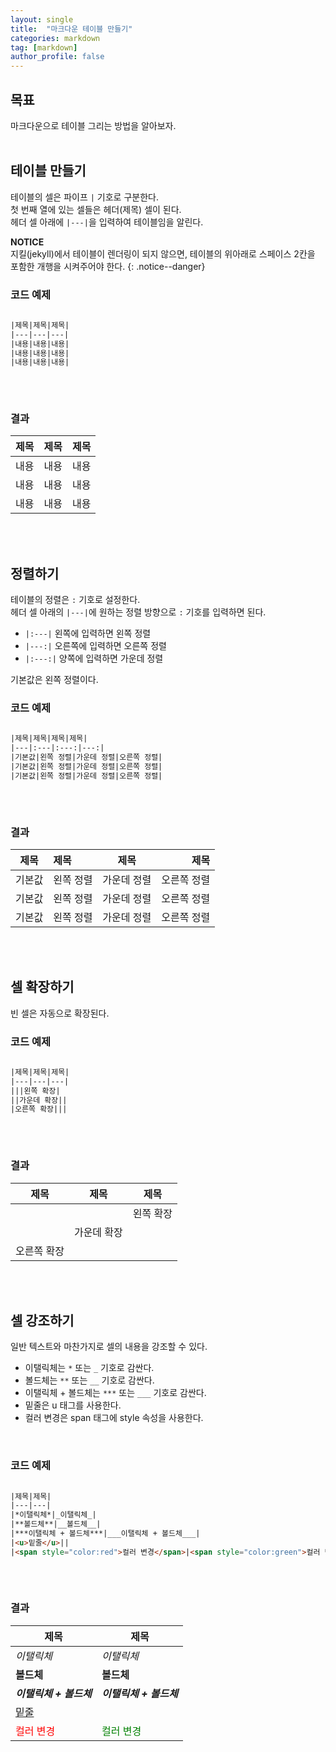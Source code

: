 ```yaml
---
layout: single
title:  "마크다운 테이블 만들기"
categories: markdown
tag: [markdown]
author_profile: false
---
```


## 목표
마크다운으로 테이블 그리는 방법을 알아보자. 
<br>
<br>



## 테이블 만들기
테이블의 셀은 파이프 <code>|</code> 기호로 구분한다.  
첫 번째 열에 있는 셀들은 헤더(제목) 셀이 된다.  
헤더 셀 아래에 <code>|---|</code>을 입력하여 테이블임을 알린다.
<br>

**NOTICE**  
지킬(jekyll)에서 테이블이 렌더링이 되지 않으면, 테이블의 위아래로 스페이스 2칸을 포함한 개행을 시켜주어야 한다.
{: .notice--danger}
<br>

### 코드 예제
```html
  
|제목|제목|제목|
|---|---|---|
|내용|내용|내용|
|내용|내용|내용|
|내용|내용|내용|
  
```
<br>

### 결과
  
|제목|제목|제목|
|---|---|---|
|내용|내용|내용|
|내용|내용|내용|
|내용|내용|내용|
  
<br>
<br>



## 정렬하기
테이블의 정렬은 <code>:</code> 기호로 설정한다.  
헤더 셀 아래의 <code>|---|</code>에 원하는 정렬 방향으로 <code>:</code> 기호를 입력하면 된다.

- <code>|:---|</code> 왼쪽에 입력하면 왼쪽 정렬
- <code>|---:|</code> 오른쪽에 입력하면 오른쪽 정렬
- <code>|:---:|</code> 양쪽에 입력하면 가운데 정렬

기본값은 왼쪽 정렬이다.
<br>

### 코드 예제
```html
  
|제목|제목|제목|제목|
|---|:---|:---:|---:|
|기본값|왼쪽 정렬|가운데 정렬|오른쪽 정렬|
|기본값|왼쪽 정렬|가운데 정렬|오른쪽 정렬|
|기본값|왼쪽 정렬|가운데 정렬|오른쪽 정렬|
  
```
<br>

### 결과
  
|제목|제목|제목|제목|
|---|:---|:---:|---:|
|기본값|왼쪽 정렬|가운데 정렬|오른쪽 정렬|
|기본값|왼쪽 정렬|가운데 정렬|오른쪽 정렬|
|기본값|왼쪽 정렬|가운데 정렬|오른쪽 정렬|
  
<br>
<br>



## 셀 확장하기
빈 셀은 자동으로 확장된다.
<br>

### 코드 예제
```html
  
|제목|제목|제목|
|---|---|---|
|||왼쪽 확장|
||가운데 확장||
|오른쪽 확장|||
  
```
<br>

### 결과
  
|제목|제목|제목|
|---|---|---|
|||왼쪽 확장|
||가운데 확장||
|오른쪽 확장|||
  
<br>
<br>



## 셀 강조하기
일반 텍스트와 마찬가지로 셀의 내용을 강조할 수 있다.
- 이탤릭체는 <code>*</code> 또는 <code>_</code> 기호로 감싼다.
- 볼드체는 <code>**</code> 또는 <code>__</code> 기호로 감싼다.
- 이탤릭체 + 볼드체는 <code>***</code> 또는 <code>___</code> 기호로 감싼다.
- 밑줄은 u 태그를 사용한다.
- 컬러 변경은 span 태그에 style 속성을 사용한다.
<br>

### 코드 예제
```html
  
|제목|제목|
|---|---|
|*이탤릭체*|_이탤릭체_|
|**볼드체**|__볼드체__|
|***이탤릭체 + 볼드체***|___이탤릭체 + 볼드체___|
|<u>밑줄</u>||
|<span style="color:red">컬러 변경</span>|<span style="color:green">컬러 변경</span>|
  
```
<br>

### 결과
  
|제목|제목|
|---|---|
|*이탤릭체*|_이탤릭체_|
|**볼드체**|__볼드체__|
|***이탤릭체 + 볼드체***|___이탤릭체 + 볼드체___|
|<u>밑줄</u>||
|<span style="color:red">컬러 변경</span>|<span style="color:green">컬러 변경</span>|
  
